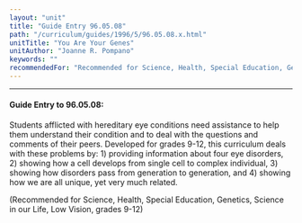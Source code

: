 ```yaml
---
layout: "unit"
title: "Guide Entry 96.05.08"
path: "/curriculum/guides/1996/5/96.05.08.x.html"
unitTitle: "You Are Your Genes"
unitAuthor: "Joanne R. Pompano"
keywords: ""
recommendedFor: "Recommended for Science, Health, Special Education, Genetics, Science in our Life, Low Vision, grades 9-12"
---
```

<body>
<hr/>
<h4>
Guide Entry to 96.05.08:
</h4>
Students afflicted with hereditary eye conditions need assistance to help them understand their condition and to deal with the questions and comments of their peers. Developed for grades 9-12, this curriculum deals with these problems by: 1) providing information about four eye disorders, 2) showing how a cell develops from single cell to complex individual, 3) showing how disorders pass from generation to generation, and 4) showing how we are all unique, yet very much related.
<p>
(Recommended for Science, Health, Special Education, Genetics, Science in our Life, Low Vision, grades 9-12)
</p>
</body>